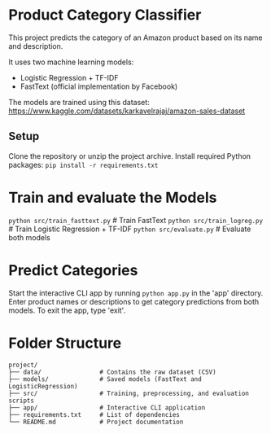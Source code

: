 # Product Category Classifier

This project predicts the category of an Amazon product based on its
name and description.

It uses two machine learning models:
- Logistic Regression + TF-IDF
- FastText (official implementation by Facebook)

The models are trained using this dataset:
 https://www.kaggle.com/datasets/karkavelrajaj/amazon-sales-dataset

## Setup

Clone the repository or unzip the project archive.
Install required Python packages: `pip install -r requirements.txt`

# Train and evaluate the Models

`python src/train_fasttext.py`       # Train FastText
`python src/train_logreg.py`         # Train Logistic Regression + TF-IDF
`python src/evaluate.py`             # Evaluate both models

# Predict Categories

Start the interactive CLI app by running `python app.py` in the 'app' directory.
Enter product names or descriptions to get category predictions from both models.
To exit the app, type 'exit'.

# Folder Structure
```
project/
├── data/                # Contains the raw dataset (CSV)
├── models/              # Saved models (FastText and LogisticRegression)
├── src/                 # Training, preprocessing, and evaluation scripts
├── app/                 # Interactive CLI application
├── requirements.txt     # List of dependencies
└── README.md            # Project documentation
```

